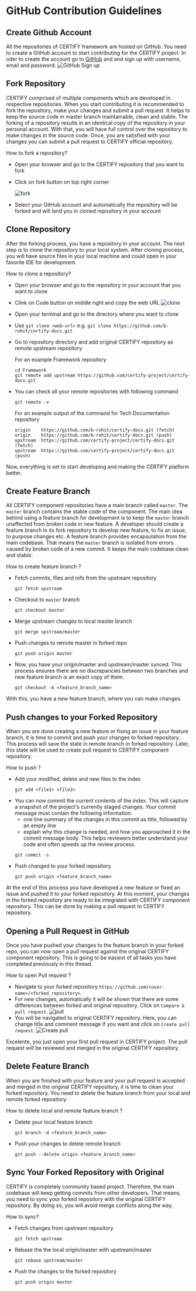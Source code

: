 # GitHub Contribution Guidelines

## Create Github Account

All the repositories of CERTIFY framework are hosted on GitHub. You need to create a GitHub account to start contributing for the CERTIFY project. In oder to create the account go to [GitHub](https://github.com/) and and sign up with username, email and password.
![GitHub Sign up](signup.jpg)

## Fork Repository

CERTIFY comprised of multiple components which are developed in respective repositories. When you start contributing it is recommended to fork the repository, make your changes and submit a pull request. It helps to keep the source code in master branch maintainable, clean and stable. The forking of a repository results in an identical copy of the repository in your personal account. With that, you will have full control over the repository to make changes in the source code. Once, you are satisfied with your changes you can submit a pull request to CERTIFY official repository.

How to fork a repository?

- Open your browser and go to the CERTIFY repository that you want to fork
- Click on fork button on top right corner

  ![fork](fork.jpg)

- Select your GitHub account and automatically the repository will be forked and will land you in cloned repository in your account

## Clone Repository

After the forking process, you have a repository in your account. The next step is to clone the repository to your local system. After cloning process, you will have source files in your local machine and could open in your favorite IDE for development.

How to clone a repository?

- Open your browser and go to the repository in your account that you want to clone
- Clink on Code button on middle right and copy the web URL
  ![clone](clone.jpg)
- Open your terminal and go to the directory where you want to clone
- Use `git clone <web-url>` e.g. `git clone https://github.com/b-rohit/certify-docs.git`
- Go to repository directory and add original CERTIFY repository as remote upstream repository

  For an example Framework repository

  ```
  cd Framework
  git remote add upstream https://github.com/certify-project/certify-docs.git
  ```

- You can check all your remote repositories with following command

  ```
  git remote -v
  ```

  For an example output of the command for Tech Documentation repository

  ```
  origin	https://github.com/b-rohit/certify-docs.git (fetch)
  origin	https://github.com/b-rohit/certify-docs.git (push)
  upstream	https://github.com/certify-project/certify-docs.git (fetch)
  upstream	https://github.com/certify-project/certify-docs.git (push)

  ```

Now, everything is set to start developing and making the CERTIFY platform better.

## Create Feature Branch

All CERTIFY component repositories have a main branch called `master`. The `master` branch contains the stable code of the component. The main idea behind using a feature branch for development is to keep the `master` branch unaffected from broken code in new feature. A developer should create a feature branch in its fork repository to develop new feature, to fix an issue, to purpose changes etc. A feature branch provides encapsulation from the main codebase. That means the `master` branch is isolated from errors caused by broken code of a new commit. It keeps the main codebase clean and stable.

How to create feature branch ?

- Fetch commits, files and refs from the upstream repository
  ```
  git fetch upstream
  ```
- Checkout to `master` branch
  ```
  git checkout master
  ```
- Merge upstream changes to local master branch
  ```
  git merge upstream/master
  ```
- Push changes to remote master in forked repo
  ```
  git push origin master
  ```
- Now, you have your origin/master and upstream/master synced. This process ensures there are no discrepancies between two branches and new feature branch is an exact copy of them.
  ```
  git checkout -b <feature_branch_name>
  ```

With this, you have a new feature branch, where you can make changes.

## Push changes to your Forked Repository

When you are done creating a new feature or fixing an issue in your feature branch, it is time to commit and push your changes to forked repository. This process will save the state in remote branch in forked repository. Later, this state will be used to create pull request to CERTIFY component repository.

How to push ?

- Add your modified, delete and new files to the index
  ```
  git add <file1> <file2>
  ```
- You can now commit the current contents of the index. This will capture a snapshot of the project's currently staged changes. Your commit message must contain the following information:
  - one line summary of the changes in this commit as title, followed by an empty line
  - explain why this change is needed, and how you approached it in the commit message body. This helps reviewers better understand your code and often speeds up the review process.
  ```
  git commit -s
  ```
- Push changed to your forked repository
  ```
  git push origin <feature_branch_name>
  ```

At the end of this process you have developed a new feature or fixed an issue and pushed it to your forked repository. At this moment, your changes in the forked repository are ready to be integrated with CERTIFY component repository. This can be done by making a pull request to CERTIFY repository.

## Opening a Pull Request in GitHub

Once you have pushed your changes to the feature branch in your forked repo, you can now open a pull request against the original CERTIFY component repository. This is going to be easiest of all tasks you have completed previously in this thread.

How to open Pull request ?

- Navigate to your forked repository `https://github.com/<user-name>/<forked_repository>`.
- For new changes, automatically it will be shown that there are some differences between forked and original repository. Click on `Compare & pull request`.
  ![pull](pull.jpg)
- You will be navigated to original CERTIFY repository. Here, you can change title and comment message if you want and click on `Create pull request`.
  ![Create pull](open-pull.jpg)

Excelente, you just open your first pull request in CERTIFY project. The pull request will be reviewed and merged in the original CERTIFY repository.

## Delete Feature Branch

When you are finished with your feature and your pull request is accepted and merged in the original CERTIFY repository, it is time to clean your forked repository. You need to delete the feature branch from your local and remote forked repository.

How to delete local and remote feature branch ?

- Delete your local feature branch

  ```
  git branch -d <feature_branch_name>
  ```

- Push your changes to delete remote branch

  ```
  git push --delete origin <feature_branch_name>
  ```

## Sync Your Forked Repository with Original

CERTIFY is completely community based project. Therefore, the main codebase will keep getting commits from other developers. That means, you need to sync your forked repository with the original CERTIFY repository. By doing so, you will avoid merge conflicts along the way.

How to sync?

- Fetch changes from upstream repository
  ```
  git fetch upstream
  ```
- Rebase the the local origin/master with upstream/master
  ```
  git rebase upstream/master
  ```
- Push the changes to the forked repository
  ```
  git push origin master
  ```
